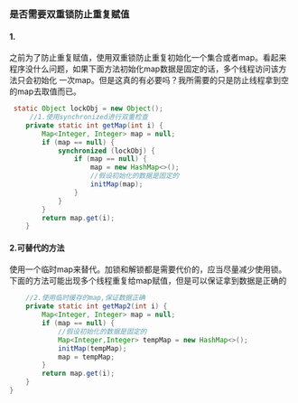 ### 是否需要双重锁防止重复赋值

#### 1.
之前为了防止重复赋值，使用双重锁防止重复初始化一个集合或者map。看起来程序没什么问题，如果下面方法初始化map数据是固定的话，多个线程访问该方法只会初始化
一次map。但是这真的有必要吗？我所需要的只是防止线程拿到空的map去取值而已。
```java
 static Object lockObj = new Object();
     //1.使用synchronized进行双重检查
    private static int getMap(int i) {
        Map<Integer, Integer> map = null;
        if (map == null) {
            synchronized (lockObj) {
                if (map == null) {
                    map = new HashMap<>();
                    //假设初始化的数据是固定的
                    initMap(map);
                }
            }
        }
        return map.get(i);
    }
```
#### 2.可替代的方法
使用一个临时map来替代。加锁和解锁都是需要代价的，应当尽量减少使用锁。下面的方法可能出现多个线程重复给map赋值，但是可以保证拿到数据是正确的
```java
    //2.使用临时缓存的map,保证数据正确
    private static int getMap2(int i) {
        Map<Integer, Integer> map = null;
        if (map == null) {
            //假设初始化的数据是固定的
            Map<Integer,Integer> tempMap = new HashMap<>();
            initMap(tempMap);
            map = tempMap;
        }
        return map.get(i);
    }
}
```
